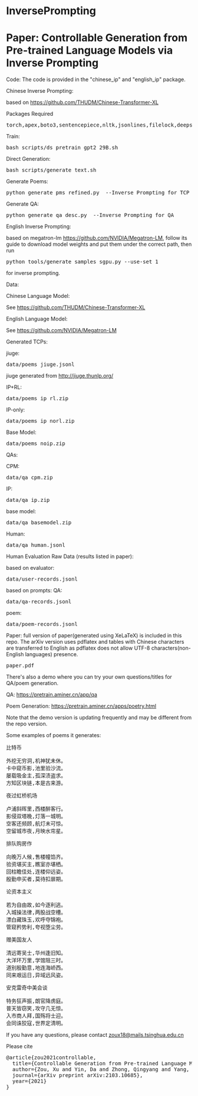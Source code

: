 # InversePrompting

# Paper: Controllable Generation from Pre-trained Language Models via Inverse Prompting

Code:
The code is provided in the "chinese_ip" and "english_ip" package.

Chinese Inverse Prompting:

based on https://github.com/THUDM/Chinese-Transformer-XL

Packages Required
<pre>
torch,apex,boto3,sentencepiece,nltk,jsonlines,filelock,deepspeed,pypinyin,pandas
</pre>

Train:
<pre>
bash scripts/ds_pretrain_gpt2_29B.sh
</pre>

Direct Generation:
<pre>
bash scripts/generate_text.sh
</pre>
Generate Poems:
<pre>
python generate_pms_refined.py  --Inverse Prompting for TCP Generation
</pre>
Generate QA:
<pre>
python generate_qa_desc.py  --Inverse Prompting for QA
</pre>
English Inverse Prompting: 

based on megatron-lm https://github.com/NVIDIA/Megatron-LM, follow its guide to download model weights and put them under the correct path, then run
<pre>
python tools/generate_samples_sgpu.py --use-set 1
</pre>
for inverse prompting.

Data:

Chinese Language Model:

See https://github.com/THUDM/Chinese-Transformer-XL

English Language Model:

See https://github.com/NVIDIA/Megatron-LM

Generated TCPs:

jiuge:<pre>data/poems_jiuge.jsonl</pre>
jiuge generated from http://jiuge.thunlp.org/

IP+RL: <pre>data/poems_ip_rl.zip</pre>
IP-only: <pre>data/poems_ip_norl.zip</pre>
Base Model: <pre>data/poems_noip.zip</pre>

QAs:

CPM: <pre>data/qa_cpm.zip</pre>
IP: <pre>data/qa_ip.zip</pre>
base model: <pre>data/qa_basemodel.zip</pre>
Human: <pre>data/qa_human.jsonl</pre>

Human Evaluation Raw Data (results listed in paper): 

based on evaluator: <pre>data/user-records.jsonl</pre>
based on prompts:
QA: <pre>data/qa-records.jsonl</pre>
poem: <pre>data/poem-records.jsonl</pre>

Paper: full version of paper(generated using XeLaTeX) is included in this repo. The arXiv version uses pdflatex and tables with Chinese characters are transferred to English as pdflatex does not allow UTF-8 characters(non-English languages) presence. 
<pre>
paper.pdf
</pre>

There's also a demo where you can try your own questions/titles for QA/poem generation.

QA:
https://pretrain.aminer.cn/app/qa

Poem Generation: 
https://pretrain.aminer.cn/apps/poetry.html

Note that the demo version is updating frequently and may be different from the repo version. 

Some examples of poems it generates:

<pre>
比特币

外挖无穷洞,机神犹未休。
卡中窥币影,池里验沙流。
屡载吸金主,孤深渍盗求。
方知区块链,本是古来游。
</pre>

<pre>
夜过虹桥机场 

卢浦斜晖里,西楼醉客行。
影侵双塔晚,灯落一城明。
空客还频顾,航灯未可惊。
空留城市夜,月映水帘星。
</pre>

<pre>
排队购房作 

向晚万人候,售楼幢馅齐。
验资堪买主,瞧室亦堪栖。
回柱瞻佳处,连楼仰远姿。
殷勤申买者,莫待扣扉期。
</pre>

<pre>
论资本主义 

若为自由故,如今逐利逃。
入城操法律,两股战空槽。
漂白藏珠玉,欢呼夺锦袍。
管窥矜势利,夸视堕尘劳。
</pre>

<pre>
赠美国友人

清远寄吴士,华州逢旧知。
大洋环万里,学馆阻三时。
道别殷勤意,地连海峤西。
同来艰运日,异域远风姿。
</pre>

<pre>
安克雷奇中美会谈

特务狂声振,朗官降虏庭。
普天皆窃笑,攻守几无惊。
入市商人拜,国殇将士迎。
会同诛狡寇,世界定清明。
</pre>



If you have any questions, please contact zoux18@mails.tsinghua.edu.cn 

Please cite
<pre>
@article{zou2021controllable,
  title={Controllable Generation from Pre-trained Language Models via Inverse Prompting},
  author={Zou, Xu and Yin, Da and Zhong, Qingyang and Yang, Hongxia and Yang, Zhilin and Tang, Jie}, 
  journal={arXiv preprint arXiv:2103.10685},  
  year={2021}  
}
</pre>

